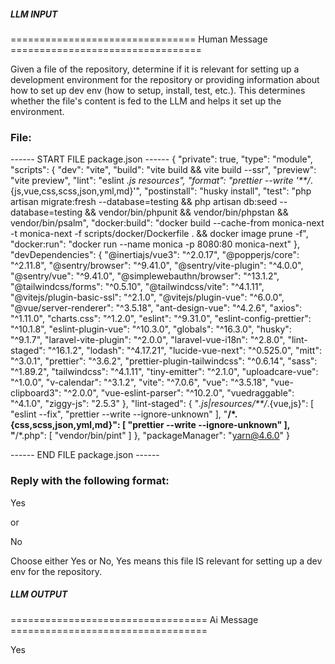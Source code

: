 ##### LLM INPUT #####
================================ Human Message =================================

Given a file of the repository, determine if it is relevant for setting up a development environment for the repository or providing information about how to set up dev env (how to setup, install, test, etc.). This determines whether the file's content is fed to the LLM and helps it set up the environment.

### File:
------ START FILE package.json ------
{
  "private": true,
  "type": "module",
  "scripts": {
    "dev": "vite",
    "build": "vite build && vite build --ssr",
    "preview": "vite preview",
    "lint": "eslint *.js resources",
    "format": "prettier --write '**/*.{js,vue,css,scss,json,yml,md}'",
    "postinstall": "husky install",
    "test": "php artisan migrate:fresh --database=testing && php artisan db:seed --database=testing && vendor/bin/phpunit && vendor/bin/phpstan && vendor/bin/psalm",
    "docker:build": "docker build --cache-from monica-next -t monica-next -f scripts/docker/Dockerfile . && docker image prune -f",
    "docker:run": "docker run --name monica -p 8080:80 monica-next"
  },
  "devDependencies": {
    "@inertiajs/vue3": "^2.0.17",
    "@popperjs/core": "^2.11.8",
    "@sentry/browser": "^9.41.0",
    "@sentry/vite-plugin": "^4.0.0",
    "@sentry/vue": "^9.41.0",
    "@simplewebauthn/browser": "^13.1.2",
    "@tailwindcss/forms": "^0.5.10",
    "@tailwindcss/vite": "^4.1.11",
    "@vitejs/plugin-basic-ssl": "^2.1.0",
    "@vitejs/plugin-vue": "^6.0.0",
    "@vue/server-renderer": "^3.5.18",
    "ant-design-vue": "^4.2.6",
    "axios": "^1.11.0",
    "charts.css": "^1.2.0",
    "eslint": "^9.31.0",
    "eslint-config-prettier": "^10.1.8",
    "eslint-plugin-vue": "^10.3.0",
    "globals": "^16.3.0",
    "husky": "^9.1.7",
    "laravel-vite-plugin": "^2.0.0",
    "laravel-vue-i18n": "^2.8.0",
    "lint-staged": "^16.1.2",
    "lodash": "^4.17.21",
    "lucide-vue-next": "^0.525.0",
    "mitt": "^3.0.1",
    "prettier": "^3.6.2",
    "prettier-plugin-tailwindcss": "^0.6.14",
    "sass": "^1.89.2",
    "tailwindcss": "^4.1.11",
    "tiny-emitter": "^2.1.0",
    "uploadcare-vue": "^1.0.0",
    "v-calendar": "^3.1.2",
    "vite": "^7.0.6",
    "vue": "^3.5.18",
    "vue-clipboard3": "^2.0.0",
    "vue-eslint-parser": "^10.2.0",
    "vuedraggable": "^4.1.0",
    "ziggy-js": "2.5.3"
  },
  "lint-staged": {
    "*.js|resources/**/*.{vue,js}": [
      "eslint --fix",
      "prettier --write --ignore-unknown"
    ],
    "**/*.{css,scss,json,yml,md}": [
      "prettier --write --ignore-unknown"
    ],
    "**/*.php": [
      "vendor/bin/pint"
    ]
  },
  "packageManager": "yarn@4.6.0"
}

------ END FILE package.json ------

### Reply with the following format:

<rel>Yes</rel>

or

<rel>No</rel>

Choose either Yes or No, Yes means this file IS relevant for setting up a dev env for the repository.

##### LLM OUTPUT #####
================================== Ai Message ==================================

<rel>Yes</rel>